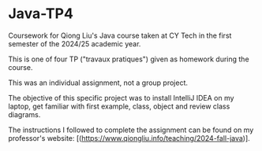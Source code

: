 # Java-TP4
Coursework for Qiong Liu's Java course taken at CY Tech in the first semester of the 2024/25 academic year.

This is one of four TP ("travaux pratiques") given as homework during the course.

This was an individual assignment, not a group project.

The objective of this specific project was to install IntelliJ IDEA on my laptop, get familiar with first example, class, object and review class diagrams.

The instructions I followed to complete the assignment can be found on my professor's website: [(https://www.qiongliu.info/teaching/2024-fall-java)].
